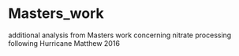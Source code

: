# Masters_work
additional analysis from Masters work concerning nitrate processing following Hurricane Matthew 2016

